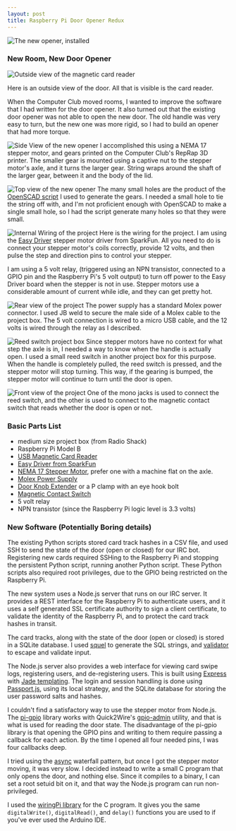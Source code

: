```yaml
---
layout: post
title: Raspberry Pi Door Opener Redux
---
```


![The new opener, installed](https://farm8.staticflickr.com/7335/16198184960_53fbb76b60_b.jpg)
### New Room, New Door Opener

![Outside view of the magnetic card reader](https://farm8.staticflickr.com/7329/16359614766_eb8db7795e_o_d.jpg)

Here is an outside view of the door. All that is visible is the card reader.


When the Computer Club moved rooms, I wanted to improve the software that I had written for the door opener. It also turned out that the existing door opener was not able to open the new door. The old handle was very easy to turn, but the new one was more rigid, so I had to build an opener that had more torque.

![Side View of the new opener](https://farm9.staticflickr.com/8573/16198184980_4632b94c22_b.jpg)
I accomplished this using a NEMA 17 stepper motor, and gears printed on the Computer Club's RepRap 3D printer. The smaller gear is mounted using a captive nut to the stepper motor's axle, and it turns the larger gear. String wraps around the shaft of the larger gear, between it and the body of the lid.

![Top view of the new opener](https://farm8.staticflickr.com/7347/16384671762_d04ee75958_o_d.jpg)
The many small holes are the product of the [OpenSCAD script](http://www.thingiverse.com/thing:6544) I used to generate the gears. I needed a small hole to tie the string off with, and I'm not proficient enough with OpenSCAD to make a single small hole, so I had the script generate many holes so that they were small.

![Internal Wiring of the project](https://farm8.staticflickr.com/7300/16359614906_230b6787ea_o_d.jpg)
Here is the wiring for the project. I am using the [Easy Driver](http://www.schmalzhaus.com/EasyDriver/) stepper motor driver from SparkFun. All you need to do is connect your stepper motor's coils correctly, provide 12 volts, and then pulse the step and direction pins to control your stepper.

I am using a 5 volt relay, (triggered using an NPN transistor, connected to a GPIO pin and the Raspberry Pi's 5 volt output) to turn off power to the Easy Driver board when the stepper is not in use. Stepper motors use a considerable amount of current while idle, and they can get pretty hot.

![Rear view of the project](https://farm8.staticflickr.com/7384/16383857131_df876e12d0_o_d.jpg)
The power supply has a standard Molex power connector. I used JB weld to secure the male side of a Molex cable to the project box. The 5 volt connection is wired to a micro USB cable, and the 12 volts is wired through the relay as I described.

![Reed switch project box](https://farm9.staticflickr.com/8673/16383857201_25c52c2472_o_d.jpg)
Since stepper motors have no context for what step the axle is in, I needed a way to know when the handle is actually open. I used a small reed switch in another project box for this purpose. When the handle is completely pulled, the reed switch is pressed, and the stepper motor will stop turning. This way, if the gearing is bumped, the stepper motor will continue to turn until the door is open.

![Front view of the project](https://farm8.staticflickr.com/7447/15763141904_16c7478cd2_o_d.jpg)
One of the mono jacks is used to connect the reed switch, and the other is used to connect to the magnetic contact switch that reads whether the door is open or not.

### Basic Parts List
- medium size project box (from Radio Shack)
- Raspberry Pi Model B
- [USB Magnetic Card Reader](http://www.amazon.com/Newest-Tracks-Magnetic-Stripe-Credit/dp/B00D3D3L8Y)
- [Easy Driver from SparkFun](http://www.amazon.com/SparkFun-SX09402-EasyDriver-Stepper-Driver/dp/B004G4XR60)
- [NEMA 17 Stepper Motor](http://www.amazon.com/CanaKit-Stepper-Motor-with-Cable/dp/B004G51AZ4/), prefer one with a machine flat on the axle.
- [Molex Power Supply](http://www.amazon.com/Coolerguys-100-240v-Molex-Power-Adapter/dp/B000MGG6SC)
- [Door Knob Extender](http://www.amazon.com/Ableware-Door-Knob-Extender-Package/dp/B000PGRKZW) or a P clamp with an eye hook bolt
- [Magnetic Contact Switch](http://www.amazon.com/Directed-Electronics-8601-Magnetic-Switch/dp/B0009SUF08)
- 5 volt relay
- NPN transistor (since the Raspberry Pi logic level is 3.3 volts)


### New Software (Potentially Boring details)

The existing Python scripts stored card track hashes in a CSV file, and used SSH to send the state of the door (open or closed) for our IRC bot. Registering new cards required SSHing to the Raspberry Pi and stopping the persistent Python script, running another Python script. These Python scripts also required root privileges, due to the GPIO being restricted on the Raspberry Pi.

The new system uses a Node.js server that runs on our IRC server. It provides a REST interface for the Raspberry Pi to authenticate users, and it uses a self generated SSL certificate authority to sign a client certificate, to validate the identity of the Raspberry Pi, and to protect the card track hashes in transit.

The card tracks, along with the state of the door (open or closed) is stored in a SQLite database. I used [squel](iddentao.github.io/squel/) to generate the SQL strings, and [validator](https://www.npmjs.com/package/validator) to escape and validate input.

The Node.js server also provides a web interface for viewing card swipe logs, registering users, and de-registering users. This is built using [Express](http://expressjs.com/) with [Jade templating](http://jade-lang.com/). The login and session handling is done using [Passport.js](http://passportjs.org/), using its local strategy, and the SQLite database for storing the user password salts and hashes.

I couldn't find a satisfactory way to use the stepper motor from Node.js. The [pi-gpio](https://www.npmjs.com/package/pi-gpio) library works with Quick2Wire's [gpio-admin](https://github.com/quick2wire/quick2wire-gpio-admin) utility, and that is what is used for reading the door state. The disadvantage of the pi-gpio library is that opening the GPIO pins and writing to them require passing a callback for each action. By the time I opened all four needed pins, I was four callbacks deep.

I tried using the [async](https://github.com/caolan/async) waterfall pattern, but once I got the stepper motor moving, it was very slow. I decided instead to write a small C program that only opens the door, and nothing else. Since it compiles to a binary, I can set a root setuid bit on it, and that way the Node.js program can run non-privileged.

I used the [wiringPi library](https://projects.drogon.net/raspberry-pi/wiringpi/download-and-install/) for the C program. It gives you the same ```digitalWrite()```, ```digitalRead()```, and ```delay()``` functions you are used to if you've ever used the Arduino IDE.

